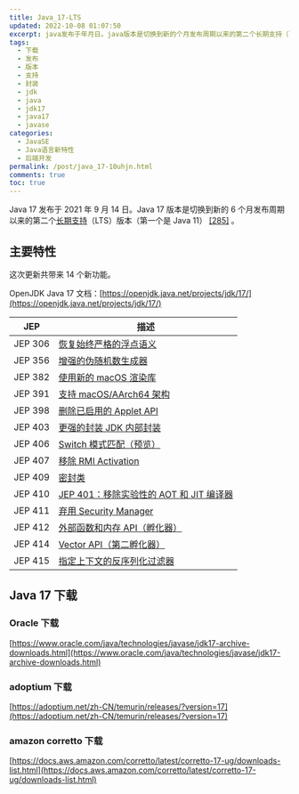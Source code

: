 ```yaml
---
title: Java_17-LTS
updated: 2022-10-08 01:07:50
excerpt: java发布于年月日。java版本是切换到新的个月发布周期以来的第二个长期支持（lts）版本（第一个是java）[]。主要特性这次更新共带来个新功能。openjdkjava文档_https_openjdkjavanetprojectsjdkjep描述jep恢复始终严格的浮点语义jep增强的伪随机数生成器jep使用新的macos渲染库jep支持macosaarch架构jep删除已启用的appletapijep更强的封装jdk内部封装jepswitch模式匹配（预览）jep移除rmiactivationjep
tags:
  - 下载
  - 发布
  - 版本
  - 支持
  - 封装
  - jdk
  - java
  - jdk17
  - java17
  - javase
categories:
  - JavaSE
  - Java语言新特性
  - 后端开发
permalink: /post/java_17-10uhjn.html
comments: true
toc: true
---
```

Java 17 发布于 2021 年 9 月 14 日。Java 17 版本是切换到新的 6 个月发布周期以来的第二个[长期支持](https://zh.wikipedia.org/wiki/%E9%95%BF%E6%9C%9F%E6%94%AF%E6%8C%81 "长期支持")（LTS）版本（第一个是 Java 11） [[285]](https://zh.wikipedia.org/zh-cn/Java%E7%89%88%E6%9C%AC%E6%AD%B7%E5%8F%B2#cite_note-285) 。

## 主要特性

这次更新共带来 14 个新功能。

OpenJDK Java 17 文档：[https://openjdk.java.net/projects/jdk/17/](https://openjdk.java.net/projects/jdk/17/)

|JEP|描述|
| ---------| ------|
|JEP 306|[恢复始终严格的浮点语义](https://openjdk.java.net/jeps/306)|
|JEP 356|[增强的伪随机数生成器](https://openjdk.java.net/jeps/356)|
|JEP 382|[使用新的 macOS 渲染库](https://openjdk.java.net/jeps/382)|
|JEP 391|[支持 macOS/AArch64 架构](https://openjdk.java.net/jeps/391)|
|JEP 398|[删除已启用的 Applet API](https://openjdk.java.net/jeps/398)|
|JEP 403|[更强的封装 JDK 内部封装](https://openjdk.java.net/jeps/403)|
|JEP 406|[Switch 模式匹配（预览）](https://openjdk.java.net/jeps/406)|
|JEP 407|[移除 RMI Activation](https://openjdk.java.net/jeps/407)|
|JEP 409|[密封类](https://openjdk.java.net/jeps/409)|
|JEP 410|[JEP 401：移除实验性的 AOT 和 JIT 编译器](https://openjdk.java.net/jeps/410)|
|JEP 411|[弃用 Security Manager](https://openjdk.java.net/jeps/411)|
|JEP 412|[外部函数和内存 API（孵化器）](https://openjdk.java.net/jeps/412)|
|JEP 414|[Vector API（第二孵化器）](https://openjdk.java.net/jeps/414)|
|JEP 415|[指定上下文的反序列化过滤器](https://openjdk.java.net/jeps/415)|

## Java 17 下载

### Oracle 下载

[https://www.oracle.com/java/technologies/javase/jdk17-archive-downloads.html](https://www.oracle.com/java/technologies/javase/jdk17-archive-downloads.html)

### adoptium 下载

[https://adoptium.net/zh-CN/temurin/releases/?version=17](https://adoptium.net/zh-CN/temurin/releases/?version=17)

### amazon corretto 下载

[https://docs.aws.amazon.com/corretto/latest/corretto-17-ug/downloads-list.html](https://docs.aws.amazon.com/corretto/latest/corretto-17-ug/downloads-list.html)

‍